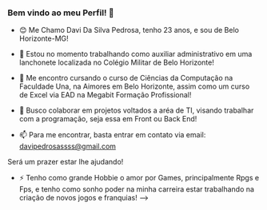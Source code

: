 ### Bem vindo ao meu Perfil! 👋
- 😊 Me Chamo Davi Da Silva Pedrosa, tenho 23 anos, e sou de Belo Horizonte-MG!

- 🔭 Estou no momento trabalhando como auxiliar administrativo em uma lanchonete localizada no Colégio Militar de Belo Horizonte!
- 🌱 Me encontro cursando o curso de Ciências da Computação na Faculdade Una, na Aimores em Belo Horizonte, assim como um curso de Excel via EAD na Megabit Formação Profissional!
- 👯 Busco colaborar em projetos voltados a aréa de TI, visando trabalhar com a programação, seja essa em Front ou Back End!
- 📫 Para me encontrar, basta entrar em contato via email: davipedrosassss@gmail.com

 Será um prazer estar lhe ajudando!
- ⚡ Tenho como grande Hobbie o amor por Games, principalmente Rpgs e Fps, e tenho como sonho poder na minha carreira estar trabalhando na criação de novos jogos e franquias!
-->

